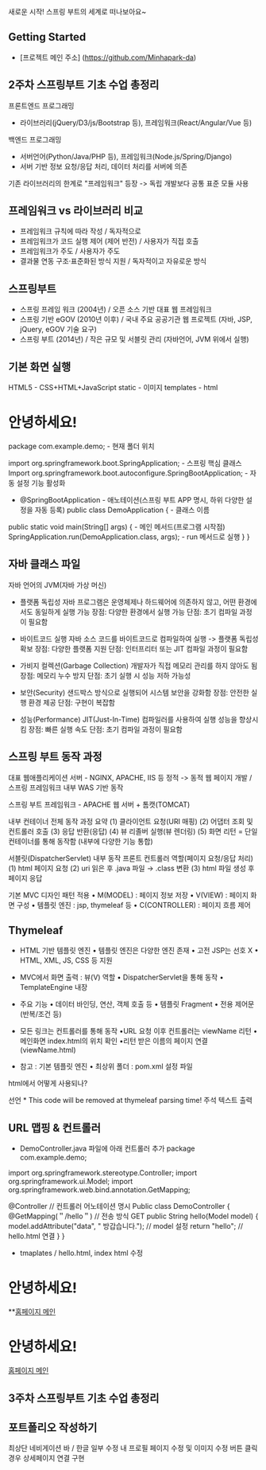 새로운 시작! 스프링 부트의 세계로 떠나보아요~
## Getting Started
 - [프로젝트 메인 주소] (https://github.com/Minhapark-da)

## 2주차 스프링부트 기초 수업 총정리

프론트엔드 프로그래밍 
- 라이브러리(jQuery/D3/js/Bootstrap 등), 프레임워크(React/Angular/Vue 등)

백엔드 프로그래밍 
- 서버언어(Python/Java/PHP 등), 프레임워크(Node.js/Spring/Django)
- 서버 기반 정보 요청/응답 처리, 데이터 처리를 서버에 의존

기존 라이브러리의 한계로 "프레임워크" 등장 
-> 독립 개발보다 공통 표준 모듈 사용

## 프레임워크 vs 라이브러리 비교

- 프레임워크 규칙에 따라 작성 / 독자적으로 
- 프레임워크가 코드 실행 제어 (제어 반전) / 사용자가 직접 호출
- 프레임워크가 주도 / 사용자가 주도
- 결과물 연동 구조·표준화된 방식 지원 / 독자적이고 자유로운 방식

## 스프링부트
- 스프링 프레임 워크 (2004년) / 오픈 소스 기반 대표 웹 프레임워크
- 스프링 기반 eGOV (2010년 이후) / 국내 주요 공공기관 웹 프로젝트 (자바, JSP, jQuery, eGOV 기술 요구)
- 스프링 부트 (2014년) / 작은 규모 및 서블릿 관리 (자바언어, JVM 위에서 실행)

## 기본 화면 실행
HTML5 - CSS+HTML+JavaScript
static - 이미지
templates - html

<!DOCTYPE html>
<html xmlns:th="http://www.thymeleaf.org">
<head>
  <meta charset="UTF-8">
  <title>index 메인페이지</title>
</head>
<body>
  <h1>안녕하세요!</h1>
  </body>
</html>

package com.example.demo; - 현재 폴더 위치

import org.springframework.boot.SpringApplication; - 스프링 핵심 클래스
Import org.springframework.boot.autoconfigure.SpringBootApplication; - 자동 설정 기능 활성화

* @SpringBootApplication - 애노테이션(스프링 부트 APP 명시, 하위 다양한 설정을 자동 등록)
 public class DemoApplication { - 클래스 이름

 public static void main(String[] args) { - 메인 메서드(프로그램 시작점)
 SpringApplication.run(DemoApplication.class, args); - run 메서드로 실행
  }
}

## 자바 클래스 파일
자바 언어의 JVM(자바 가상 머신)

- 플랫폼 독립성
자바 프로그램은 운영체제나 하드웨어에 의존하지 않고, 어떤 환경에서도 동일하게 실행 가능
장점: 다양한 환경에서 실행 가능
단점: 초기 컴파일 과정이 필요함

- 바이트코드 실행
자바 소스 코드를 바이트코드로 컴파일하여 실행 -> 플랫폼 독립성 확보
장점: 다양한 플랫폼 지원
단점: 인터프리터 또는 JIT 컴파일 과정이 필요함

- 가비지 컬렉션(Garbage Collection)
개발자가 직접 메모리 관리를 하지 않아도 됨
장점: 메모리 누수 방지
단점: 초기 실행 시 성능 저하 가능성

- 보안(Security)
샌드박스 방식으로 실행되어 시스템 보안을 강화함
장점: 안전한 실행 환경 제공
단점: 구현이 복잡함

- 성능(Performance)
JIT(Just-In-Time) 컴파일러를 사용하여 실행 성능을 향상시킴
장점: 빠른 실행 속도
단점: 초기 컴파일 과정이 필요함

## 스프링 부트 동작 과정
대표 웹애플리케이션 서버 - NGINX, APACHE, IIS 등
정적 -> 동적 웹 페이지 개발 / 스프링 프레임워크 내부 WAS 기반 동작

스프링 부트 프레임워크 - APACHE 웹 서버 + 톰캣(TOMCAT)

내부 컨테이너 전체 동작 과정 요약
(1) 클라이언트 요청(URI 매핑)
(2) 어댑터 조회 및 컨트롤러 호출 
(3) 응답 반환(응답) 
(4) 뷰 리졸버 실행(뷰 렌더링) 
(5) 화면 리턴 
= 단일 컨테이너를 통해 동작함 (내부에 다양한 기능 통합)

서블릿(DispatcherServlet) 내부 동작
프론트 컨트롤러 역할(페이지 요청/응답 처리)
(1) html 페이지 요청
(2) uri 읽은 후 .java 파일 → .class 변환
(3) html 파일 생성 후 페이지 응답

기본 MVC 디자인 패턴 적용
• M(MODEL) : 페이지 정보 저장
• V(VIEW) : 페이지 화면 구성
• 템플릿 엔진 : jsp, thymeleaf 등
• C(CONTROLLER) : 페이지 흐름 제어

## Thymeleaf
- HTML 기반 템플릿 엔진 
• 템플릿 엔진은 다양한 엔진 존재 
• 고전 JSP는 선호 X 
• HTML, XML, JS, CSS 등 지원 

- MVC에서 화면 출력 : 뷰(V) 역할 
• DispatcherServlet을 통해 동작 
• TemplateEngine 내장 

- 주요 기능 
• 데이터 바인딩, 연산, 객체 호출 등 
• 템플릿 Fragment 
• 전용 제어문(반복/조건 등)

- 모든 링크는 컨트롤러를 통해 동작
•URL 요청 이후 컨트롤러는 viewName 리턴
•메인화면 index.html의 위치 확인
•리턴 받은 이름의 페이지 연결 (viewName.html)

- 참고 : 기본 템플릿 엔진
• 최상위 폴더 : pom.xml 설정 파일

html에서 어떻게 사용되나?
<html lang="en" xmlns:th="http://www.thymeleaf.org"> 선언
* This code will be removed at thymeleaf parsing time! 주석
<span th:text="${data}"> 텍스트 출력

## URL 맵핑 & 컨트롤러

* DemoController.java 파일에 아래 컨트롤러 추가
package com.example.demo;

import org.springframework.stereotype.Controller;
import org.springframework.ui.Model;
import org.springframework.web.bind.annotation.GetMapping;

@Controller // 컨트롤러 어노테이션 명시
Public class DemoController {
  @GetMapping(＂/hello＂) // 전송 방식 GET
  public String hello(Model model) { 
    model.addAttribute("data", " 방갑습니다."); // model 설정
    return "hello"; // hello.html 연결
  }
} 

* tmaplates / hello.html, index html 수정
<!DOCTYPE html>
<html xmlns:th="http://www.thymeleaf.org">
<head>
    <meta charset="UTF-8">
    <title>index 메인페이지</title>
</head>
<body>
    <h1>안녕하세요!</h1>
    **<a href="/hello">홈페이지 메인</a>
</body>
</html> 

<!DOCTYPE html>
<html xmlns:th="http://www.thymeleaf.org">
<head>
<meta charset="UTF-8">
    <title>Hello 페이지</title>
</head>
<body>
    <h1>안녕하세요!</h1>
    <p th:text="${data}"></p>
    <a href="/">홈페이지 메인</a>
</body>
</html>

## 3주차 스프링부트 기초 수업 총정리

## 포트폴리오 작성하기 
최상단 네비게이션 바 / 한글 일부 수정
내 프로필 페이지 수정 및 이미지 수정
버튼 클릭 경우 상세페이지 연결 구현